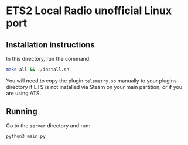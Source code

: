 # ETS2 Local Radio unofficial Linux port

## Installation instructions

In this directory, run the command:

```bash
make all && ./install.sh
```

You will need to copy the plugin `telemetry.so` manually to your plugins directory if ETS is not installed via Steam on your main partition, or if you are using ATS.

## Running

Go to the `server` directory and run:

```bash
python3 main.py
```
